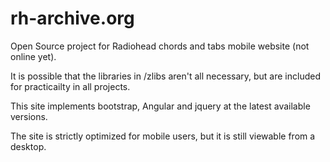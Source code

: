 # rh-archive.org
Open Source project for Radiohead chords and tabs mobile website (not online yet).

It is possible that the libraries in /zlibs aren't all necessary, but are included for practicailty in all projects.

This site implements bootstrap, Angular and jquery at the latest available versions.

The site is strictly optimized for mobile users, but it is still viewable from a desktop.
